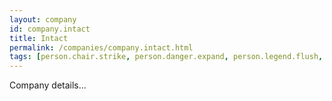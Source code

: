 ```yaml
---
layout: company
id: company.intact
title: Intact
permalink: /companies/company.intact.html
tags: [person.chair.strike, person.danger.expand, person.legend.flush, person.truly.inmate, person.organ.raccoon, person.extend.live, person.seven.dirt, person.series.ball, person.jealous.artefact, person.immune.upset, person.carry.firm]
---
```


Company details...